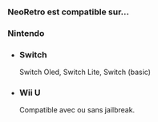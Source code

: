  <div class="w3-container w3-theme">
    <h3>NeoRetro est compatible sur...</h3>
  </div>
  <div class="w3-container">
  <h3 class="w3-text-theme">Nintendo</h3>
  </div>
  <ul class="w3-ul w3-border-top">
    <li>
      <h3>Switch</h3>
      <p>Switch Oled, Switch Lite, Switch (basic)</p>
    </li>
    <li>
      <h3>Wii U</h3>
      <p>Compatible avec ou sans jailbreak.</p>
